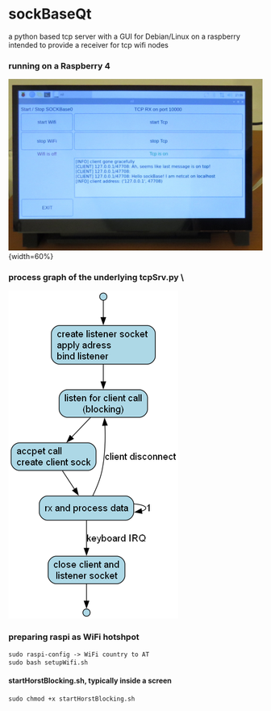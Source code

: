 # sockBaseQt

a python based tcp server with a GUI  for Debian/Linux on a raspberry \
intended to provide a receiver for tcp wifi nodes

### running on a Raspberry 4
![](images/runningOnRasp4.JPG){width=60%}

### process graph of the underlying tcpSrv.py \
![](images/tcpBase_nominal.png)

### preparing raspi as WiFi hotshpot
	sudo raspi-config -> WiFi country to AT
	sudo bash setupWifi.sh
 
#### startHorstBlocking.sh, typically inside a screen 
	sudo chmod +x startHorstBlocking.sh

